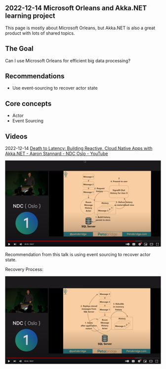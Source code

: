 ## 2022-12-14 Microsoft Orleans and Akka.NET learning project

This page is mostly about Microsoft Orleans, but Akka.NET is also a great product with lots of shared topics. 

## The Goal

Can I use Microsoft Orleans for efficient big data processing?

## Recommendations

- Use event-sourcing to recover actor state



## Core concepts

- Actor
- Event Sourcing



## Videos

2022-12-14 [Death to Latency: Building Reactive, Cloud Native Apps with Akka.NET - Aaron Stannard - NDC Oslo - YouTube](https://www.youtube.com/watch?v=EgKg0QvvlDk)

![image-20221214132448470](./project-actor-orleans-akka.assets/image-20221214132448470.png)

Recommendation from this talk is using event sourcing to recover actor state. 

Recovery Process:

![image-20221214132838316](./project-actor-orleans-akka.assets/image-20221214132838316.png) 

